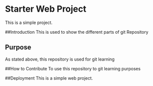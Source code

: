 # Starter Web Project

This is a simple project.

##Introduction
This is used to show the different parts of git Repository


## Purpose
As stated above, this repository is used for git learning

##How to Contribute
To use this repository to git learning purposes

##Deployment
This is a simple web project.
